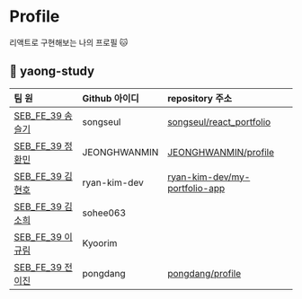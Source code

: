 # Profile
리액트로 구현해보는 나의 프로필 🐱 

## 🐯 yaong-study

|팀 원|Github 아이디|repository 주소|
|:--|:--|:--|
|[SEB_FE_39 송슬기](https://github.com/songseul)|songseul|[songseul/react_portfolio](https://github.com/songseul/react_portfolio)|
|[SEB_FE_39 정환민](https://github.com/JEONGHWANMIN)|JEONGHWANMIN|[JEONGHWANMIN/profile](https://github.com/JEONGHWANMIN/profile)|
|[SEB_FE_39 김현호](https://github.com/ryan-kim-dev)|ryan-kim-dev|[ryan-kim-dev/my-portfolio-app](https://github.com/ryan-kim-dev/my-portfolio-app)|
|[SEB_FE_39 김소희](https://github.com/sohee063)|sohee063||
|[SEB_FE_39 이규림](https://github.com/Kyoorim)|Kyoorim||
|[SEB_FE_39 전이진](https://github.com/pongdang)|pongdang|[pongdang/profile](https://github.com/pongdang/profile)|
